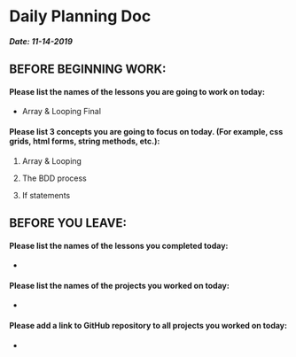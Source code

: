 # Daily Planning Doc

##### Date: 11-14-2019

## BEFORE BEGINNING WORK:


#### Please list the names of the lessons you are going to work on today:

* Array & Looping Final


#### Please list 3 concepts you are going to focus on today. (For example, css grids, html forms, string methods, etc.):

1. Array & Looping

2. The BDD process

3. If statements



## BEFORE YOU LEAVE:


#### Please list the names of the lessons you completed today:

*

#### Please list the names of the projects you worked on today:

*

#### Please add a link to GitHub repository to all projects you worked on today:

* 
